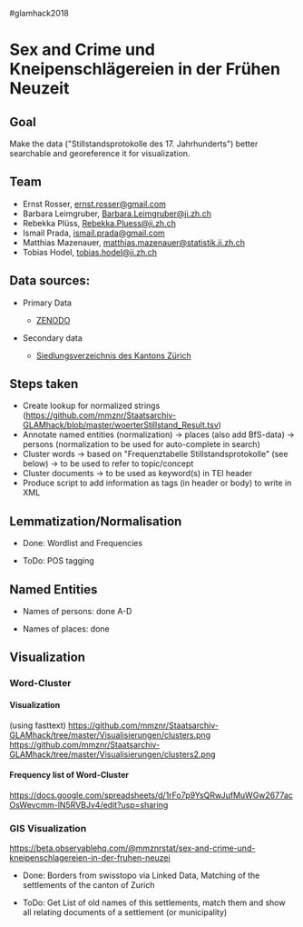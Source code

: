 \#glamhack2018

# Sex and Crime und Kneipenschlägereien in der Frühen Neuzeit

## Goal
Make the data ("Stillstandsprotokolle des 17. Jahrhunderts") better searchable and georeference it for visualization.

## Team
* Ernst Rosser, ernst.rosser@gmail.com
* Barbara Leimgruber, Barbara.Leimgruber@ji.zh.ch
* Rebekka Plüss, Rebekka.Pluess@ji.zh.ch
* Ismail Prada, ismail.prada@gmail.com
* Matthias Mazenauer, matthias.mazenauer@statistik.ji.zh.ch
* Tobias Hodel, tobias.hodel@ji.zh.ch

## Data sources:
* Primary Data

  * [ZENODO](https://zenodo.org/record/1471130)


* Secondary data 

  * [Siedlungsverzeichnis des Kantons Zürich](http://www.web.statistik.zh.ch/cms_siedlungsverzeichnis/daten.php)


## Steps taken

* Create lookup for normalized strings (https://github.com/mmznr/Staatsarchiv-GLAMhack/blob/master/woerterStillstand_Result.tsv)
* Annotate named entities (normalization)
-> places (also add BfS-data)
-> persons (normalization to be used for auto-complete in search)
* Cluster words
-> based on "Frequenztabelle Stillstandsprotokolle" (see below)
-> to be used to refer to topic/concept
* Cluster documents
-> to be used as keyword(s) in TEI header
* Produce script to add information as tags (in header or body) to write in XML


## Lemmatization/Normalisation

* Done: Wordlist and Frequencies

* ToDo: POS tagging

## Named Entities

* Names of persons: done A-D

* Names of places: done

## Visualization


### Word-Cluster

#### Visualization
(using fasttext)
https://github.com/mmznr/Staatsarchiv-GLAMhack/tree/master/Visualisierungen/clusters.png
https://github.com/mmznr/Staatsarchiv-GLAMhack/tree/master/Visualisierungen/clusters2.png

#### Frequency list of Word-Cluster
https://docs.google.com/spreadsheets/d/1rFo7p9YsQRwJufMuWGw2677acOsWevcmm-lN5RVBJv4/edit?usp=sharing

### GIS Visualization

https://beta.observablehq.com/@mmznrstat/sex-and-crime-und-kneipenschlagereien-in-der-fruhen-neuzei

* Done: Borders from swisstopo via Linked Data, Matching of the settlements of the canton of Zurich

* ToDo: Get List of old names of this settlements, match them and show all relating documents of a settlement (or municipality) 


